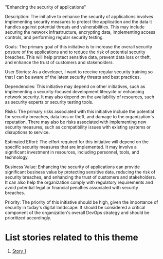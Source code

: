"Enhancing the security of applications"

Description: The initiative to enhance the security of applications involves implementing security measures to protect the application and the data it handles against potential threats and vulnerabilities. This may include securing the network infrastructure, encrypting data, implementing access controls, and performing regular security testing.

Goals:  The primary goal of this initiative is to increase the overall security posture of the applications and to reduce the risk of potential security breaches. This will help protect sensitive data, prevent data loss or theft, and enhance the trust of customers and stakeholders.

User Stories: As a developer, I want to receive regular security training so that I can be aware of the latest security threats and best practices.

Dependencies: This initiative may depend on other initiatives, such as implementing a security-focused development lifecycle or enhancing network security. It may also depend on the availability of resources, such as security experts or security testing tools.

Risks: The primary risks associated with this initiative include the potential for security breaches, data loss or theft, and damage to the organization's reputation. There may also be risks associated with implementing new security measures, such as compatibility issues with existing systems or disruptions to service.

Estimated Effort: The effort required for this initiative will depend on the specific security measures that are implemented. It may involve a significant investment in resources, including personnel, tools, and technology.

Business Value: Enhancing the security of applications can provide significant business value by protecting sensitive data, reducing the risk of security breaches, and enhancing the trust of customers and stakeholders. It can also help the organization comply with regulatory requirements and avoid potential legal or financial penalties associated with security breaches.

Priority: The priority of this initiative should be high, given the importance of security in today's digital landscape. It should be considered a critical component of the organization's overall DevOps strategy and should be prioritized accordingly.


# List stories related to this theme
1. [Story 1](documentation/templates/theme/initiatives/epics/stories/story_template.md)
